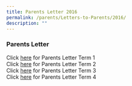 ```yaml
---
title: Parents Letter 2016
permalink: /parents/Letters-to-Parents/2016/
description: ""
---
```

### Parents Letter 

Click [here]() for Parents Letter Term 1 <br>
Click [here]() for Parents Letter Term 2 <br>
Click [here]() for Parents Letter Term 3 <br>
Click [here]() for Parents Letter Term 4 <br>